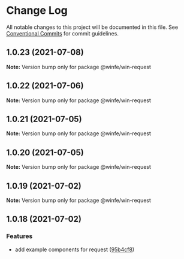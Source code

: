 # Change Log

All notable changes to this project will be documented in this file.
See [Conventional Commits](https://conventionalcommits.org) for commit guidelines.

## 1.0.23 (2021-07-08)

**Note:** Version bump only for package @winfe/win-request





## 1.0.22 (2021-07-06)

**Note:** Version bump only for package @winfe/win-request





## 1.0.21 (2021-07-05)

**Note:** Version bump only for package @winfe/win-request





## 1.0.20 (2021-07-05)

**Note:** Version bump only for package @winfe/win-request





## 1.0.19 (2021-07-02)

**Note:** Version bump only for package @winfe/win-request





## 1.0.18 (2021-07-02)


### Features

* add example components for request ([95b4cf8](https://github.com/cool-fe/winfe/commit/95b4cf894cadd35264af1bcdc5508395a6957337))
